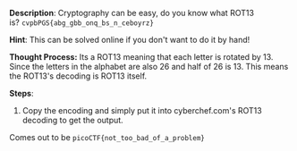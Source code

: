 
**Description**:
Cryptography can be easy, do you know what ROT13 is? `cvpbPGS{abg_gbb_onq_bs_n_ceboyrz}`

**Hint**:
This can be solved online if you don't want to do it by hand!

**Thought Process:**
Its a ROT13 meaning that each letter is rotated by 13. Since the letters in the alphabet are also 26 and half of 26 is 13. This means the ROT13's decoding is ROT13 itself.

**Steps**:

1. Copy the encoding and simply put it into cyberchef.com's ROT13 decoding to get the output.

Comes out to be `picoCTF{not_too_bad_of_a_problem}`
